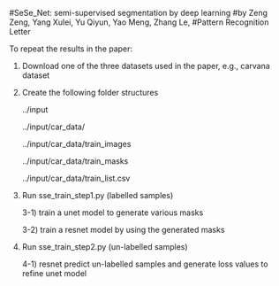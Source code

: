 #SeSe_Net: semi-supervised segmentation by deep learning 
#by Zeng Zeng, Yang Xulei, Yu Qiyun, Yao Meng, Zhang Le, 
#Pattern Recognition Letter


To repeat the results in the paper: 

  1) Download one of the three datasets used in the paper, e.g., carvana dataset 
  
  2) Create the following folder structures
  
     ../input
  
     ../input/car_data/
     
     ../input/car_data/train_images
     
     ../input/car_data/train_masks
     
     ../input/car_data/train_list.csv
     
  3) Run sse_train_step1.py (labelled samples) 
  
      3-1) train a unet model to generate various masks
      
      3-2) train a resnet model by using the generated masks
      
  4) Run sse_train_step2.py (un-labelled samples)
  
      4-1) resnet predict un-labelled samples and generate loss values to refine unet model 
      
   
